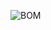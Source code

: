 ![BOM](https://user-images.githubusercontent.com/37383368/138017465-cd00c08b-74ed-46c8-853d-f2185657160c.PNG)
